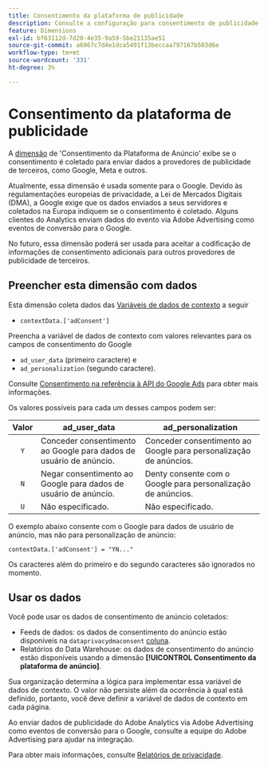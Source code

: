 ```yaml
---
title: Consentimento da plataforma de publicidade
description: Consulte a configuração para consentimento de publicidade para provedores de anúncios de terceiros.
feature: Dimensions
exl-id: bf63112d-7d20-4e35-9a59-5be21135ae51
source-git-commit: a6967c7d4e1dca5491f13beccaa797167b503d6e
workflow-type: tm+mt
source-wordcount: '331'
ht-degree: 3%

---
```


# Consentimento da plataforma de publicidade

A [dimensão](overview.md) de &#39;Consentimento da Plataforma de Anúncio&#39; exibe se o consentimento é coletado para enviar dados a provedores de publicidade de terceiros, como Google, Meta e outros.

Atualmente, essa dimensão é usada somente para o Google. Devido às regulamentações europeias de privacidade, a Lei de Mercados Digitais (DMA), a Google exige que os dados enviados a seus servidores e coletados na Europa indiquem se o consentimento é coletado. Alguns clientes do Analytics enviam dados do evento via Adobe Advertising como eventos de conversão para o Google.

No futuro, essa dimensão poderá ser usada para aceitar a codificação de informações de consentimento adicionais para outros provedores de publicidade de terceiros.

## Preencher esta dimensão com dados

Esta dimensão coleta dados das [Variáveis de dados de contexto](/help/implement/vars/page-vars/contextdata.md) a seguir

* `contextData.['adConsent']`

Preencha a variável de dados de contexto com valores relevantes para os campos de consentimento do Google

* `ad_user_data` (primeiro caractere) e
* `ad_personalization` (segundo caractere).

Consulte [Consentimento na referência à API do Google Ads](https://developers.google.com/google-ads/api/reference/rpc/v15/Consent) para obter mais informações.

Os valores possíveis para cada um desses campos podem ser:

| Valor | ad_user_data | ad_personalization |
|:-:|---|---|
| `Y` | Conceder consentimento ao Google para dados de usuário de anúncio. | Conceder consentimento ao Google para personalização de anúncios. |
| `N` | Negar consentimento ao Google para dados de usuário de anúncio. | Denty consente com o Google para personalização de anúncios. |
| `U` | Não especificado. | Não especificado. |

O exemplo abaixo consente com o Google para dados de usuário de anúncio, mas não para personalização de anúncio:

```
contextData.['adConsent'] = "YN..."
```

Os caracteres além do primeiro e do segundo caracteres são ignorados no momento.

## Usar os dados

Você pode usar os dados de consentimento de anúncio coletados:

* Feeds de dados: os dados de consentimento do anúncio estão disponíveis na `dataprivacydmaconsent` [coluna](/help/export/analytics-data-feed/c-df-contents/datafeeds-reference.md).
* Relatórios do Data Warehouse: os dados de consentimento do anúncio estão disponíveis usando a dimensão **[!UICONTROL Consentimento da plataforma de anúncio]**.

Sua organização determina a lógica para implementar essa variável de dados de contexto. O valor não persiste além da ocorrência à qual está definido, portanto, você deve definir a variável de dados de contexto em cada página.

Ao enviar dados de publicidade do Adobe Analytics via Adobe Advertising como eventos de conversão para o Google, consulte a equipe do Adobe Advertising para ajudar na integração.

Para obter mais informações, consulte [Relatórios de privacidade](/help/admin/tools/manage-rs/edit-settings/privacy-reporting.md).
